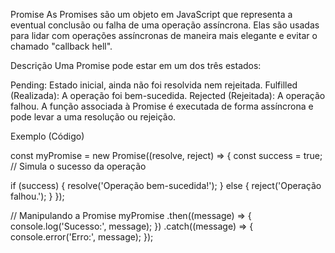 Promise
As Promises são um objeto em JavaScript que representa a eventual conclusão ou falha de uma operação assíncrona. Elas são usadas para lidar com operações assíncronas de maneira mais elegante e evitar o chamado "callback hell".

Descrição
Uma Promise pode estar em um dos três estados:

Pending: Estado inicial, ainda não foi resolvida nem rejeitada.
Fulfilled (Realizada): A operação foi bem-sucedida.
Rejected (Rejeitada): A operação falhou.
A função associada à Promise é executada de forma assíncrona e pode levar a uma resolução ou rejeição.

Exemplo (Código)

const myPromise = new Promise((resolve, reject) => {
  const success = true; // Simula o sucesso da operação
  
  if (success) {
    resolve('Operação bem-sucedida!');
  } else {
    reject('Operação falhou.');
  }
});

// Manipulando a Promise
myPromise
  .then((message) => {
    console.log('Sucesso:', message);
  })
  .catch((message) => {
    console.error('Erro:', message);
  });